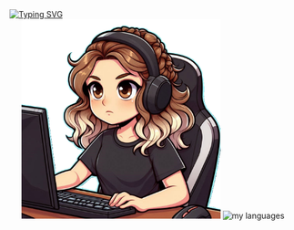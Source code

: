 <div align="left">
  <a href="https://git.io/typing-svg"><img src="https://readme-typing-svg.demolab.com?font=Minecraft&duration=4500&pause=1000&color=13F700&random=false&width=435&lines=Hi+o%2F+I'm+Jana" alt="Typing SVG" /></a>
  <div>
    <tr>
      <td>
        <div align="center">
        <img alt="Coding" width="350" src="Ground-breaking.png">
        <img src="https://github-readme-stats.vercel.app/api/top-langs/?username=jwnaina&layout=compact&chartreuse-dark" alt="my languages">
        </div>
      </td>
    </tr>
  </div>
  <br>
</div>
